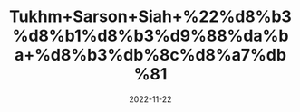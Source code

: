 ---
title: 'Tukhm+Sarson+Siah+%22%d8%b3%d8%b1%d8%b3%d9%88%da%ba+%d8%b3%db%8c%d8%a7%db%81'
date: '2022-11-22' 
metatag: '' 
inventory: '0' 
draft: false 
# meta description 
shortDescripton: 'Black+Mustard+Seed%22'
description: 'Seed+%d8%aa%d8%ae%d9%85++%d8%a8%db%8c%d8%ac'
longdescription: ''
tags: ''
brand: ''
subCategory: ''
unit: '250 gm-Pk'
sellCount: '0'
featured: True
# product Price
price: '150.0'
# Product Short Description
shortDescription: 'Black+Mustard+Seed%22'
productID: 'EB2B11CF-952C-ED11-9968-005056B3A416'
type: 'products'
category: 'Seed+%d8%aa%d8%ae%d9%85++%d8%a8%db%8c%d8%ac' 
thumnailproduct: 'https://eraconnect.blob.core.windows.net/product-images/aminsaddiquidawakhana/EB2B11CF-952C-ED11-9968-005056B3A416.webp' 
images:
  - image: 'https://eraconnect.blob.core.windows.net/product-images/aminsaddiquidawakhana/EB2B11CF-952C-ED11-9968-005056B3A416.webp'  
Variants:
---